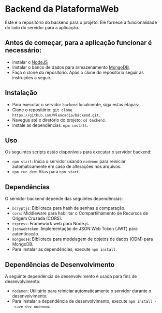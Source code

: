 # Backend da PlataformaWeb
Este é o repositório do backend para o projeto. Ele fornece a funcionalidade do lado do servidor para a aplicação.

## Antes de começar, para a aplicação funcionar é necessário:
- Instalar o [NodeJS](https://nodejs.org/en/)
- Instalar o banco de dados para armazenamento [MongoDB](https://www.mongodb.com/try/download/community).
- Faça o clone do repositório. Após o clone do repositório seguir as instruções a seguir.

## Instalação
- Para executar o servidor `backend` localmente, siga estas etapas:
- Clone o repositório: `git clone https://github.com/Wleocadio/backend.git`.
- Navegue até o diretório do projeto:  `cd backend`.
- Instale as dependências: `npm install`.

## Uso
Os seguintes scripts estão disponíveis para executar o servidor backend:

- `npm start`: Inicia o servidor usando `nodemon` para reiniciar automaticamente em caso de alterações nos arquivos.
- `npm run dev`: Alias para `npm start`.

## Dependências
O servidor backend depende das seguintes dependências:

- `bcryptjs`: Biblioteca para hash de senhas e comparação.
- `cors`: Middleware para habilitar o Compartilhamento de Recursos de Origem Cruzada (CORS).
- `express`: Framework web para Node.js.
- `jsonwebtoken`: Implementação de JSON Web Token (JWT) para autenticação.
- `mongoose`: Biblioteca para modelagem de objetos de dados (ODM) para MongoDB.
- Para instalar as dependências, execute `npm install`.

## Dependências de Desenvolvimento
A seguinte dependência de desenvolvimento é usada para fins de desenvolvimento:

- `nodemon`: Utilitário para reiniciar automaticamente o servidor durante o desenvolvimento.
- Para instalar a dependência de desenvolvimento, execute `npm install --save-dev nodemon`.